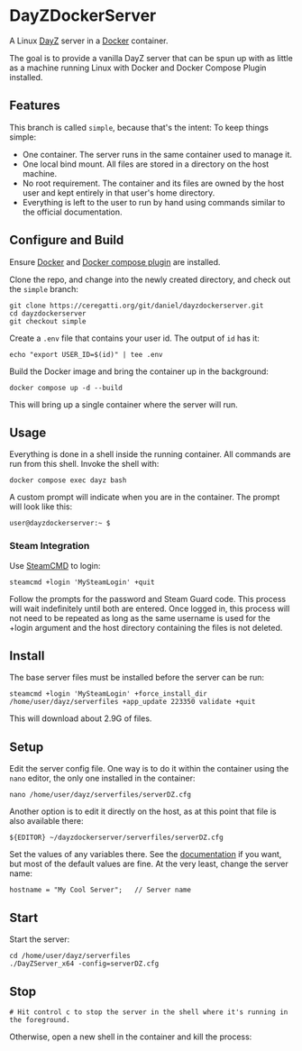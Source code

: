 # DayZDockerServer

A Linux [DayZ](https://dayz.com) server in a [Docker](https://docs.docker.com/) container.

The goal is to provide a vanilla DayZ server that can be spun up with as little as a machine running Linux with Docker and Docker Compose Plugin installed.

## Features

This branch is called `simple`, because that's the intent: To keep things simple:

* One container. The server runs in the same container used to manage it.
* One local bind mount. All files are stored in a directory on the host machine.
* No root requirement. The container and its files are owned by the host user and kept entirely in that user's home directory.
* Everything is left to the user to run by hand using commands similar to the official documentation.

## Configure and Build

Ensure [Docker](https://docs.docker.com/engine/install/) and [Docker compose plugin](https://docs.docker.com/compose/install/) are installed.

Clone the repo, and change into the newly created directory, and check out the `simple` branch:

```shell
git clone https://ceregatti.org/git/daniel/dayzdockerserver.git
cd dayzdockerserver
git checkout simple
```

Create a `.env` file that contains your user id. The output of `id` has it:

```shell
echo "export USER_ID=$(id)" | tee .env
```

Build the Docker image and bring the container up in the background:

```shell
docker compose up -d --build
```

This will bring up a single container where the server will run.

## Usage

Everything is done in a shell inside the running container. All commands are run from this shell. Invoke the shell with:

```shell
docker compose exec dayz bash
```

A custom prompt will indicate when you are in the container. The prompt will look like this:

```
user@dayzdockerserver:~ $
```

### Steam Integration

Use [SteamCMD](https://developer.valvesoftware.com/wiki/SteamCMD) to login:

```docker
steamcmd +login 'MySteamLogin' +quit
```

Follow the prompts for the password and Steam Guard code. This process will wait indefinitely until both are entered. Once logged in, this process will not need to be repeated as long as the same username is used for the +login argument and the host directory containing the files is not deleted.

## Install

The base server files must be installed before the server can be run:

```docker
steamcmd +login 'MySteamLogin' +force_install_dir /home/user/dayz/serverfiles +app_update 223350 validate +quit
```

This will download about 2.9G of files.

## Setup

Edit the server config file. One way is to do it within the container using the `nano` editor, the only one installed in the container:

```docker
nano /home/user/dayz/serverfiles/serverDZ.cfg
```

Another option is to edit it directly on the host, as at this point that file is also available there:

```shell
${EDITOR} ~/dayzdockerserver/serverfiles/serverDZ.cfg
```
Set the values of any variables there. See the [documentation](https://forums.dayz.com/topic/239635-dayz-server-files-documentation/) if you want, but most of the default values are fine. At the very least, change the server name:

```
hostname = "My Cool Server";   // Server name
```

## Start

Start the server:

```docker
cd /home/user/dayz/serverfiles
./DayZServer_x64 -config=serverDZ.cfg
```

## Stop

```docker
# Hit control c to stop the server in the shell where it's running in the foreground.
```

Otherwise, open a new shell in the container and kill the process:

```docker

